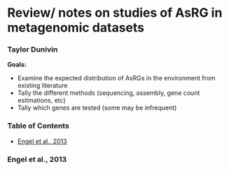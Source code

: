 # Review/ notes on studies of AsRG in metagenomic datasets
### Taylor Dunivin

__Goals:__
* Examine the expected distribution of AsRGs in the environment from existing literature
* Tally the different methods (sequencing, assembly, gene count esitmations, etc)
* Tally which genes are tested (some may be infrequent)

### Table of Contents
* [Engel et al., 2013]()


### Engel et al., 2013
